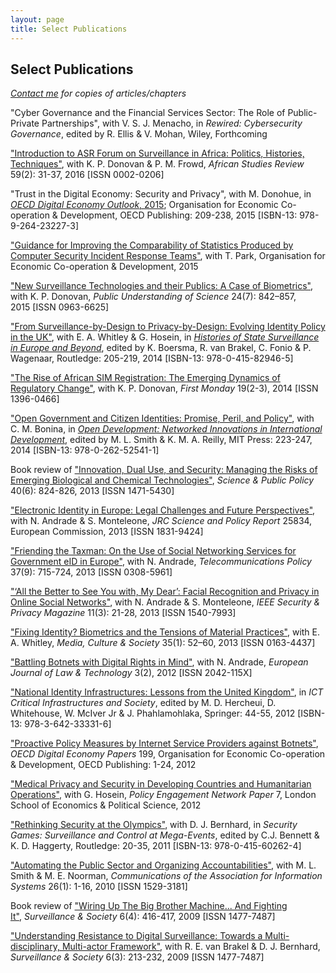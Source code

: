 ```yaml
---
layout: page
title: Select Publications
---
```


## Select Publications

_[Contact me](mailto:a.k.martin@alumni.lse.ac.uk) for copies of articles/chapters_

&quot;Cyber Governance and the Financial Services Sector: The Role of Public-Private Partnerships&quot;, with V. S. J. Menacho, in <i>Rewired: Cybersecurity Governance</i>, edited by R. Ellis & V. Mohan, Wiley, Forthcoming
   
<a href="http://dx.doi.org/10.1017/asr.2016.35" target="_blank">&quot;Introduction to ASR Forum on Surveillance in Africa: Politics, Histories, Techniques&quot;</a>, with K. P. Donovan &amp; P. M. Frowd, <i>African Studies Review</i> 59(2): 31-37, 2016 [ISSN 0002-0206]

&quot;Trust in the Digital Economy: Security and Privacy&quot;, with M. Donohue, in <a href="http://dx.doi.org/10.1787/9789264232440-en" target="_blank"><i>OECD Digital Economy Outlook</i>, 2015</a>; Organisation for Economic Co-operation &amp; Development,<i> </i>OECD Publishing: 209-238, 2015 [ISBN-13: 978-9-264-23227-3]

<a href="http://oe.cd/csirt-stat" target="_blank">&quot;Guidance for Improving the Comparability of Statistics Produced by Computer Security Incident Response Teams&quot;</a>, with T. Park, Organisation for Economic Co-operation &amp; Development, 2015

<a href="http://dx.doi.org/10.1177/0963662513514173" target="_blank">&quot;New Surveillance Technologies and their Publics: A Case of Biometrics&quot;</a>, with K. P. Donovan,<i>&nbsp;Public Understanding of Science</i>&nbsp;24(7): 842–857, 2015<i>&nbsp;</i>[ISSN 0963-6625]

<a href="http://personal.lse.ac.uk/whitley/allpubs/hos2014.pdf" target="_blank">&quot;From Surveillance-by-Design to Privacy-by-Design: Evolving Identity Policy in the UK&quot;</a>, with E. A. Whitley &amp; G. Hosein, in&nbsp;<a href="http://www.amazon.co.uk/Histories-Surveillance-Europe-Beyond-Boersma/dp/0415829461" target="_blank"><i>Histories of State Surveillance in Europe and Beyond</i></a>, edited by K. Boersma, R. van Brakel, C. Fonio &amp; P. Wagenaar, Routledge: 205-219, 2014 [ISBN-13: 978-0-415-82946-5]

<a href="http://firstmonday.org/ojs/index.php/fm/article/view/4351/3820" target="_blank">&quot;The Rise of African SIM Registration: The Emerging Dynamics of Regulatory Change&quot;</a>,&nbsp;with K. P. Donovan,&nbsp;<i>First Monday&nbsp;</i>19(2-3), 2014<i>&nbsp;</i>[ISSN 1396-0466]

<a href="https://prd-idrc.azureedge.net/sites/default/files/openebooks/541-1/index.html#ch09" target="_blank">&quot;Open Government and Citizen Identities: Promise, Peril, and Policy&quot;</a>, with C. M. Bonina, in&nbsp;<i><a href="http://www.idrc.ca/EN/Resources/Publications/Pages/IDRCBookDetails.aspx?PublicationID=1274" target="_blank">Open Development: Networked Innovations in International Development</a></i>, edited by M. L. Smith &amp; K. M. A. Reilly, MIT Press: 223-247, 2014 [ISBN-13: 978-0-262-52541-1]

Book review of&nbsp;<a href="http://dx.doi.org/10.1093/scipol/sct019" target="_blank">&quot;Innovation, Dual Use, and Security: Managing the Risks of Emerging Biological and Chemical Technologies&quot;</a>, <i>Science &amp; Public Policy</i> 40(6): 824-826, 2013 [ISSN 1471-5430]
    
<a href="https://ec.europa.eu/jrc/en/publication/eur-scientific-and-technical-research-reports/electronic-identity-europe-legal-challenges-and-future-perspectives-e-id-2020" target="_blank">&quot;Electronic Identity in Europe: Legal Challenges and Future Perspectives&quot;</a>, with N. Andrade &amp; S. Monteleone, <i>JRC Science and Policy Report </i>25834, European Commission, 2013 [ISSN 1831-9424]<br>

<a href="http://www.sciencedirect.com/science/article/pii/S0308596113000761" target="_blank">&quot;Friending the Taxman: On the Use of Social Networking Services for Government eID in Europe&quot;</a>, with N. Andrade, <i>Telecommunications Policy</i> 37(9): 715-724, 2013 [ISSN 0308-5961]

<a href="http://doi.ieeecomputersociety.org/10.1109/MSP.2013.22" target="_blank">&quot;&lsquo;All the Better to See You with, My Dear&rsquo;: Facial Recognition and Privacy in Online Social Networks&quot;</a>, with N. Andrade &amp; S. Monteleone,&nbsp;<i>IEEE Security &amp; Privacy Magazine </i>11(3): 21-28, 2013 [ISSN 1540-7993]

<a href="http://mcs.sagepub.com/content/35/1/52.extract" target="_blank">&quot;Fixing Identity? Biometrics and the Tensions of Material Practices&quot;</a>, with E. A. Whitley,&nbsp;<i>Media, Culture &amp; Society</i>&nbsp;35(1): 52–60, 2013 [ISSN 0163-4437]

<a href="http://ejlt.org/article/view/158/238" target="_blank">&quot;Battling Botnets with Digital Rights in Mind&quot;</a>, with N. Andrade, <i>European Journal of Law &amp; Technology</i> 3(2), 2012 [ISSN 2042-115X]

<a href="http://personal.lse.ac.uk/martinak/IFIP.pdf" target="_blank">&quot;National Identity Infrastructures: Lessons from the United Kingdom&quot;</a>, in <i>ICT Critical Infrastructures and Society</i>, edited by M. D. Hercheui, D. Whitehouse, W. McIver Jr &amp; J. Phahlamohlaka, Springer: 44-55, 2012 [ISBN-13: 978-3-642-33331-6]
    
<a href="http://www.oecd-ilibrary.org/science-and-technology/proactive-policy-measures-by-internet-service-providers-against-botnets_5k98tq42t18w-en" target="_blank">&quot;Proactive Policy Measures by Internet Service Providers against Botnets&quot;</a>, <i>OECD Digital Economy Papers</i> 199, Organisation for Economic Co-operation &amp; Development, OECD Publishing: 1-24, 2012<br>

<a href="https://www.privacyinternational.org/sites/default/files/Privacy_International_Medical_Privacy.pdf" target="_blank">&quot;Medical Privacy and Security in Developing Countries and Humanitarian Operations&quot;</a>, with G. Hosein, <i>Policy Engagement Network Paper</i> 7, London School of Economics &amp; Political Science, 2012<br>

<a href="http://www.tandfonline.com/doi/pdf/10.4324/9780203827475_chapter_1" target="_blank">&quot;Rethinking Security at the Olympics&quot;</a>, with D. J. Bernhard, in <i>Security Games: Surveillance and Control at Mega-Events</i>, edited by C.J. Bennett &amp; K. D. Haggerty, Routledge: 20-35, 2011 [ISBN-13: 978-0-415-60262-4]

<a href="http://aisel.aisnet.org/cais/vol26/iss1/1/" target="_blank">&quot;Automating the Public Sector and Organizing Accountabilities&quot;</a>, with M. L. Smith &amp; M. E. Noorman, <i>Communications of the Association for Information Systems</i> 26(1): 1-16, 2010 [ISSN 1529-3181]

Book review of&nbsp;<a href="https://ojs.library.queensu.ca/index.php/surveillance-and-society/article/view/3477" target="_blank">&quot;Wiring Up The Big Brother Machine... And Fighting It&quot;</a>,<i>&nbsp;Surveillance &amp; Society&nbsp;</i>6(4): 416-417, 2009 [ISSN 1477-7487]
  
<a href="https://ojs.library.queensu.ca/index.php/surveillance-and-society/article/view/3282" target="_blank">&quot;Understanding Resistance to Digital Surveillance: Towards a Multi-disciplinary, Multi-actor Framework&quot;</a>, with R. E. van Brakel &amp; D. J. Bernhard, <i>Surveillance &amp; Society</i> 6(3): 213-232, 2009 [ISSN 1477-7487]
